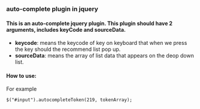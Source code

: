 ### auto-complete plugin in jquery

#### This is an auto-complete jquery plugin. This plugin should have 2 arguments, includes keyCode and sourceData.
* **keycode**: means the keycode of key on keyboard that when we press the key should the recommend list pop up.
* **sourceData**: means the array of list data that appears on the deop down list.
#### How to use:
For example
```
$("#input").autocompleteToken(219, tokenArray);
```
